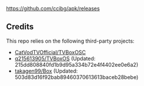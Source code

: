 

https://github.com/ccibg/apk/releases


## Credits
This repo relies on the following third-party projects:
- [CatVodTVOfficial/TVBoxOSC](https://github.com/CatVodTVOfficial/TVBoxOSC)
- [q215613905/TVBoxOS](https://github.com/q215613905/TVBoxOS) (Updated: 215dd808840fd1b9d95a334b72e4f4402ee0e6a2)
- [takagen99/Box](https://github.com/takagen99/Box) (Updated: 503d83d16f92bab89460370613613baceb28bebe)
